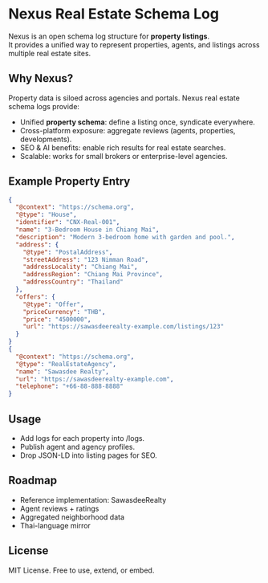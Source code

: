 # Nexus Real Estate Schema Log

Nexus is an open schema log structure for **property listings**.  
It provides a unified way to represent properties, agents, and listings across multiple real estate sites.

## Why Nexus?

Property data is siloed across agencies and portals. Nexus real estate schema logs provide:

- Unified **property schema**: define a listing once, syndicate everywhere.
- Cross-platform exposure: aggregate reviews (agents, properties, developments).
- SEO & AI benefits: enable rich results for real estate searches.
- Scalable: works for small brokers or enterprise-level agencies.

## Example Property Entry

```json
{
  "@context": "https://schema.org",
  "@type": "House",
  "identifier": "CNX-Real-001",
  "name": "3-Bedroom House in Chiang Mai",
  "description": "Modern 3-bedroom home with garden and pool.",
  "address": {
    "@type": "PostalAddress",
    "streetAddress": "123 Nimman Road",
    "addressLocality": "Chiang Mai",
    "addressRegion": "Chiang Mai Province",
    "addressCountry": "Thailand"
  },
  "offers": {
    "@type": "Offer",
    "priceCurrency": "THB",
    "price": "4500000",
    "url": "https://sawasdeerealty-example.com/listings/123"
  }
}
{
  "@context": "https://schema.org",
  "@type": "RealEstateAgency",
  "name": "Sawasdee Realty",
  "url": "https://sawasdeerealty-example.com",
  "telephone": "+66-88-888-8888"
}
```
## Usage

- Add logs for each property into /logs.
- Publish agent and agency profiles.
- Drop JSON-LD into listing pages for SEO.

## Roadmap

- Reference implementation: SawasdeeRealty
- Agent reviews + ratings
- Aggregated neighborhood data
- Thai-language mirror

## License

MIT License. Free to use, extend, or embed.
